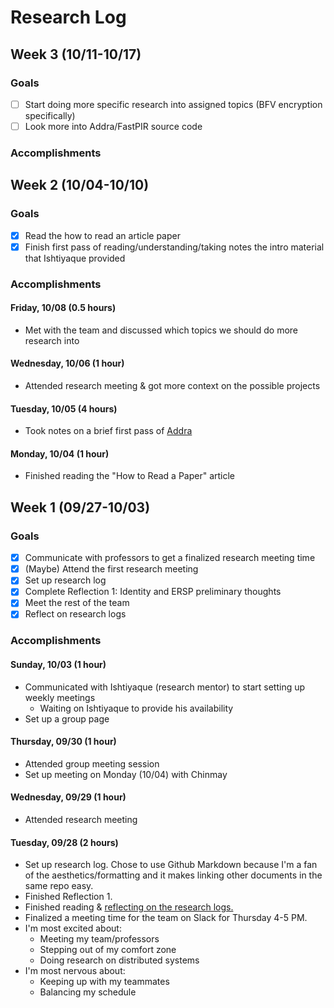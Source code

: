 # Research Log

## Week 3 (10/11-10/17)

### Goals

- [ ] Start doing more specific research into assigned topics (BFV encryption specifically)
- [ ] Look more into Addra/FastPIR source code

### Accomplishments

## Week 2 (10/04-10/10)

### Goals

- [x] Read the how to read an article paper
- [x] Finish first pass of reading/understanding/taking notes the intro material that Ishtiyaque provided

### Accomplishments

#### Friday, 10/08 (0.5 hours)

- Met with the team and discussed which topics we should do more research into

#### Wednesday, 10/06 (1 hour)

- Attended research meeting & got more context on the possible projects

#### Tuesday, 10/05 (4 hours)

- Took notes on a brief first pass of [Addra](papers/addra.md)

#### Monday, 10/04 (1 hour)

- Finished reading the "How to Read a Paper" article

## Week 1 (09/27-10/03)

### Goals

- [x] Communicate with professors to get a finalized research meeting time
- [x] (Maybe) Attend the first research meeting
- [x] Set up research log
- [x] Complete Reflection 1: Identity and ERSP preliminary thoughts
- [x] Meet the rest of the team
- [x] Reflect on research logs

### Accomplishments

#### Sunday, 10/03 (1 hour)

- Communicated with Ishtiyaque (research mentor) to start setting up weekly meetings
  - Waiting on Ishtiyaque to provide his availability
- Set up a group page  

#### Thursday, 09/30 (1 hour)

- Attended group meeting session
- Set up meeting on Monday (10/04) with Chinmay

#### Wednesday, 09/29 (1 hour)

- Attended research meeting

#### Tuesday, 09/28 (2 hours)

- Set up research log. Chose to use Github Markdown because I'm a fan of the aesthetics/formatting and it makes linking other documents in the same repo easy.
- Finished Reflection 1.
- Finished reading & [reflecting on the research logs.](/LOG_REFLECTIONS.md)
- Finalized a meeting time for the team on Slack for Thursday 4-5 PM.
- I'm most excited about:
  - Meeting my team/professors
  - Stepping out of my comfort zone
  - Doing research on distributed systems
- I'm most nervous about:
  - Keeping up with my teammates
  - Balancing my schedule
